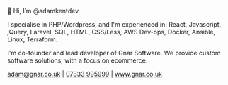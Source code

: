 👋 Hi, I’m @adamkentdev

I specialise in PHP/Wordpress, and I'm experienced in: React, Javascript, jQuery, Laravel, SQL, HTML, CSS/Less, AWS Dev-ops, Docker, Ansible, Linux, Terraform.

I'm co-founder and lead developer of Gnar Software. We provide custom software solutions, with a focus on ecommerce.

<a href="mailto:adam@gnar.co.uk">adam@gnar.co.uk</a> | <a href="tel:07833995999">07833 995999</a> | <a href="https://www.gnar.co.uk">www.gnar.co.uk</a>

<!---
adamkentdev/adamkentdev is a ✨ special ✨ repository because its `README.md` (this file) appears on your GitHub profile.
You can click the Preview link to take a look at your changes.
--->
